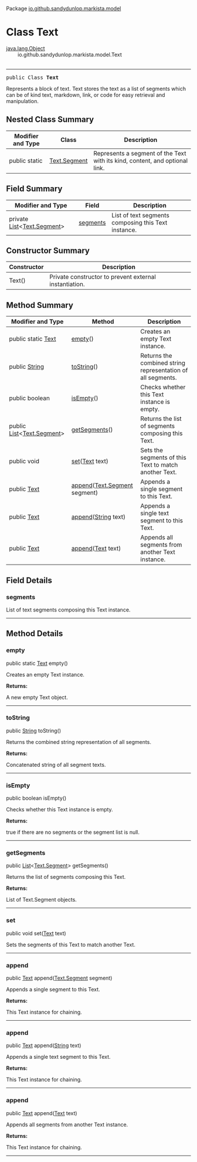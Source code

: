 Package [io.github.sandydunlop.markista.model](index.md)

# Class Text
[java.lang.Object](https://docs.oracle.com/en/java/javase/24/docs/api/java.base/java/lang/Object.html)<br/>
        io.github.sandydunlop.markista.model.Text<br/>
<br/>

----

<span style="font-family: monospace;">public Class __Text__</span>

Represents a block of text. Text stores the text as a list of segments which
can be of kind text, markdown, link, or code for easy retrieval and manipulation.


## Nested Class Summary

| Modifier and Type | Class                           | Description                                                                 |
|-------------------|---------------------------------|-----------------------------------------------------------------------------|
| public static     | [Text.Segment](Text.Segment.md) | Represents a segment of the Text with its kind, content, and optional link. |

## Field Summary

| Modifier and Type                                                                                                                       | Field                 | Description                                         |
|-----------------------------------------------------------------------------------------------------------------------------------------|-----------------------|-----------------------------------------------------|
| private [List](https://docs.oracle.com/en/java/javase/24/docs/api/java.base/java/util/List.html)&lt;[Text.Segment](Text.Segment.md)&gt; | [segments](#segments) | List of text segments composing this Text instance. |

## Constructor Summary

| Constructor | Description                                            |
|-------------|--------------------------------------------------------|
| Text()      | Private constructor to prevent external instantiation. |

## Method Summary

| Modifier and Type                                                                                                                      | Method                                                                                                               | Description                                                 |
|----------------------------------------------------------------------------------------------------------------------------------------|----------------------------------------------------------------------------------------------------------------------|-------------------------------------------------------------|
| public static [Text](Text.md)                                                                                                          | [empty](#empty)()                                                                                                    | Creates an empty Text instance.                             |
| public [String](https://docs.oracle.com/en/java/javase/24/docs/api/java.base/java/lang/String.html)                                    | [toString](#tostring)()                                                                                              | Returns the combined string representation of all segments. |
| public boolean                                                                                                                         | [isEmpty](#isempty)()                                                                                                | Checks whether this Text instance is empty.                 |
| public [List](https://docs.oracle.com/en/java/javase/24/docs/api/java.base/java/util/List.html)&lt;[Text.Segment](Text.Segment.md)&gt; | [getSegments](#getsegments)()                                                                                        | Returns the list of segments composing this Text.           |
| public void                                                                                                                            | [set](#set)([Text](Text.md) text)                                                                                    | Sets the segments of this Text to match another Text.       |
| public [Text](Text.md)                                                                                                                 | [append](#append)([Text.Segment](Text.Segment.md) segment)                                                           | Appends a single segment to this Text.                      |
| public [Text](Text.md)                                                                                                                 | [append](#append)([String](https://docs.oracle.com/en/java/javase/24/docs/api/java.base/java/lang/String.html) text) | Appends a single text segment to this Text.                 |
| public [Text](Text.md)                                                                                                                 | [append](#append)([Text](Text.md) text)                                                                              | Appends all segments from another Text instance.            |

## Field Details

### segments

List of text segments composing this Text instance.


---


## Method Details

### empty

public static [Text](Text.md) empty()

Creates an empty Text instance.

**Returns:**

A new empty Text object.


---

### toString

public [String](https://docs.oracle.com/en/java/javase/24/docs/api/java.base/java/lang/String.html) toString()

Returns the combined string representation of all segments.

**Returns:**

Concatenated string of all segment texts.


---

### isEmpty

public boolean isEmpty()

Checks whether this Text instance is empty.

**Returns:**

true if there are no segments or the segment list is null.


---

### getSegments

public [List](https://docs.oracle.com/en/java/javase/24/docs/api/java.base/java/util/List.html)&lt;[Text.Segment](Text.Segment.md)&gt; getSegments()

Returns the list of segments composing this Text.

**Returns:**

List of Text.Segment objects.


---

### set

public void set([Text](Text.md) text)

Sets the segments of this Text to match another Text.


---

### append

public [Text](Text.md) append([Text.Segment](Text.Segment.md) segment)

Appends a single segment to this Text.

**Returns:**

This Text instance for chaining.


---

### append

public [Text](Text.md) append([String](https://docs.oracle.com/en/java/javase/24/docs/api/java.base/java/lang/String.html) text)

Appends a single text segment to this Text.

**Returns:**

This Text instance for chaining.


---

### append

public [Text](Text.md) append([Text](Text.md) text)

Appends all segments from another Text instance.

**Returns:**

This Text instance for chaining.


---

